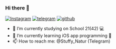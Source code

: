 ### Hi there 👋
[![Instagram](https://img.shields.io/badge/Mustafa-%23E4405F.svg?style=for-the-badge&logo=Instagram&logoColor=white)](https://www.instagram.com/must_pluto/)
[![telegram](https://img.shields.io/badge/Mustafa-2CA5E0?style=for-the-badge&logo=telegram&logoColor=white)](https://t.me/Stuffy_Natur)
[![github](https://img.shields.io/badge/Mustafa-12100E.svg?style=for-the-badge&logo=github&logoColor=white)](https://github.com/MustafaNatur/)
- 🔭 I’m currently studying on School 21(42) 💻 
- 🌱 I’m currently learning iOS app programming 📱
- 📫 How to reach me: @Stuffy_Natur (Telegram)

